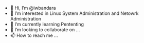 - 👋 Hi, I’m @iwbandara
- 👀 I’m interested in Linux System Administration and Netowrk Administration
- 🌱 I’m currently learning Pententing
- 💞️ I’m looking to collaborate on ...
- 📫 How to reach me ...

<!---
iwbandara/iwbandara is a ✨ special ✨ repository because its `README.md` (this file) appears on your GitHub profile.
You can click the Preview link to take a look at your changes.
--->
